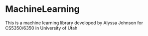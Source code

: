 # MachineLearning
This is a machine learning library developed by Alyssa Johnson for
CS5350/6350 in University of Utah
